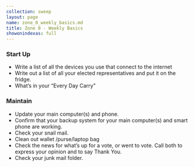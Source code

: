 ```yaml
---
collection: sweep
layout: page
name: zone_0_weekly_basics.md
title: Zone 0 - Weekly Basics
showonindexas: full
---
```


### Start Up
- Write a list of all the devices you use that connect to the internet
- Write out a list of all your elected representatives and put it on the fridge.
- What’s in your “Every Day Carry”

### Maintain
- Update your main computer(s) and phone.
- Confirm that your backup system for your main computer(s) and smart phone are working.
- Check your snail mail.
- Clean out wallet /purse/laptop bag
- Check the news for what’s up for a vote, or went to vote. Call both to express your opinion and to say Thank You.
- Check your junk mail folder.
